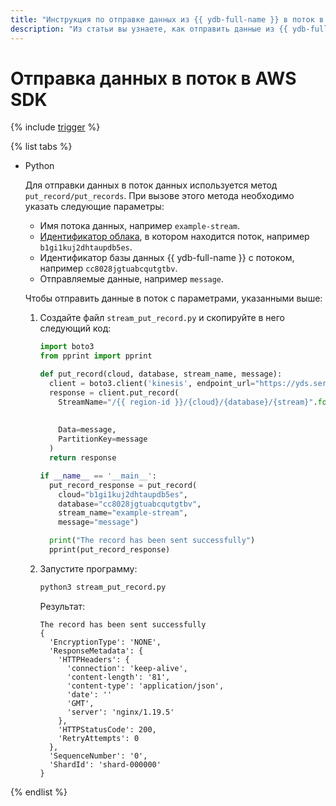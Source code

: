 ```yaml
---
title: "Инструкция по отправке данных из {{ ydb-full-name }} в поток в AWS SDK"
description: "Из статьи вы узнаете, как отправить данные из {{ ydb-full-name }} в поток в AWS SDK."
---
```


# Отправка данных в поток в AWS SDK

{% include [trigger](../../../_includes/data-streams/trigger.md) %}

{% list tabs %}

- Python

  Для отправки данных в поток данных используется метод `put_record/put_records`. При вызове этого метода необходимо указать следующие параметры:
  * Имя потока данных, например `example-stream`.
  * [Идентификатор облака](../../../resource-manager/operations/cloud/get-id.md), в котором находится поток, например `b1gi1kuj2dhtaupdb5es`.
  * Идентификатор базы данных {{ ydb-full-name }} с потоком, например `cc8028jgtuabcqutgtbv`.
  * Отправляемые данные, например `message`.

  Чтобы отправить данные в поток с параметрами, указанными выше:
  1. Создайте файл `stream_put_record.py` и скопируйте в него следующий код:

     ```python
     import boto3
     from pprint import pprint

     def put_record(cloud, database, stream_name, message):
       client = boto3.client('kinesis', endpoint_url="https://yds.serverless.yandexcloud.net")
       response = client.put_record(
         StreamName="/{{ region-id }}/{cloud}/{database}/{stream}".format(cloud=cloud,
                                                                       database=database,
                                                                       stream=stream_name),
         Data=message,
         PartitionKey=message
       )
       return response

     if __name__ == '__main__':
       put_record_response = put_record(
         cloud="b1gi1kuj2dhtaupdb5es",
         database="cc8028jgtuabcqutgtbv",
         stream_name="example-stream",
         message="message")

       print("The record has been sent successfully")
       pprint(put_record_response)
     ```

  1. Запустите программу:

     ```bash
     python3 stream_put_record.py
     ```

     Результат:

     ```text
     The record has been sent successfully
     {
       'EncryptionType': 'NONE',
       'ResponseMetadata': {
         'HTTPHeaders': {
           'connection': 'keep-alive',
           'content-length': '81',
           'content-type': 'application/json',
           'date': ''
           'GMT',
           'server': 'nginx/1.19.5'
         },
         'HTTPStatusCode': 200,
         'RetryAttempts': 0
       },
       'SequenceNumber': '0',
       'ShardId': 'shard-000000'
     }
     ```

{% endlist %}